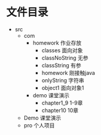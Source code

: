 # 文件目录
+ src
    + com
        + homework 作业存放
            + classes 面向对象
            + classNoString 无参
            + classString 有参
            + homework 刚接触java
            + onlyString 字符串
            + object1 面向对象1
         + demo 课堂演示
            + chapter1_9 1-9章
            + chapter10 10章
    + Demo  课堂演示
    + pro  个人项目